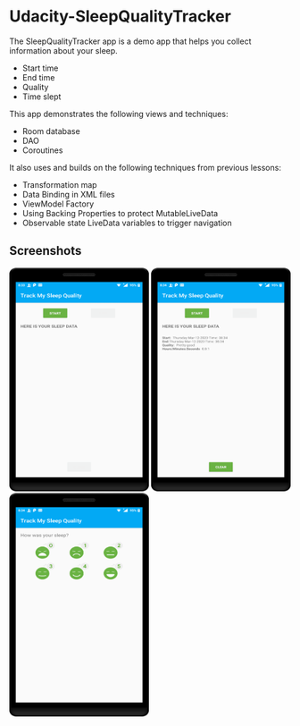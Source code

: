 # Udacity-SleepQualityTracker


The SleepQualityTracker app is a demo app that helps you collect information about your sleep. 
* Start time
* End time
* Quality
* Time slept

This app demonstrates the following views and techniques:
* Room database
* DAO
* Coroutines

It also uses and builds on the following techniques from previous lessons:
* Transformation map
* Data Binding in XML files
* ViewModel Factory
* Using Backing Properties to protect MutableLiveData
* Observable state LiveData variables to trigger navigation

## Screenshots
 <img src="https://raw.githubusercontent.com/Ahmedomarpro/Udacity-SleepQualityTracker/master/app/src/main/res/screen/device-2020-03-12-083406.png" width="250" height="400"></a>
  <img src="https://raw.githubusercontent.com/Ahmedomarpro/Udacity-SleepQualityTracker/master/app/src/main/res/screen/device-2020-03-12-083503.png" width="250" height="400"></a>
 <img src="https://raw.githubusercontent.com/Ahmedomarpro/Udacity-SleepQualityTracker/master/app/src/main/res/screen/device-2020-03-12-083446.png" width="250" height="400"></a>



